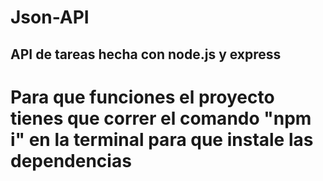 # Json-API

## API de tareas hecha con node.js y express

# Para que funciones el proyecto tienes que correr el comando "npm i" en la terminal para que instale las dependencias
